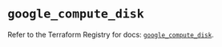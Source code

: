 # `google_compute_disk`

Refer to the Terraform Registry for docs: [`google_compute_disk`](https://registry.terraform.io/providers/hashicorp/google-beta/5.15.0/docs/resources/google_compute_disk).
